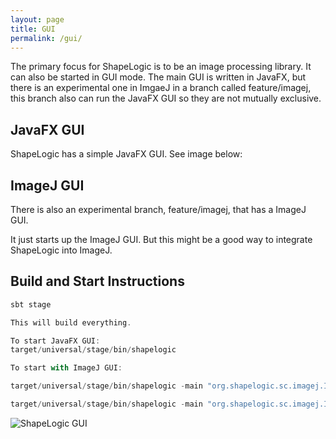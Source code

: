 ```yaml
---
layout: page
title: GUI
permalink: /gui/
---
```


The primary focus for ShapeLogic is to be an image processing library. It can also be started in GUI mode. The main GUI is written in JavaFX, but there is an experimental one in ImgaeJ in a branch called feature/imagej, this branch also can run the JavaFX GUI so they are not mutually exclusive.

## JavaFX GUI
ShapeLogic has a simple JavaFX GUI. See image below:

## ImageJ GUI
There is also an experimental branch, feature/imagej, that has a ImageJ GUI. 

It just starts up the ImageJ GUI. But this might be a good way to integrate ShapeLogic into ImageJ.

## Build and Start Instructions

```scala
sbt stage

This will build everything.

To start JavaFX GUI:
target/universal/stage/bin/shapelogic

To start with ImageJ GUI:

target/universal/stage/bin/shapelogic -main "org.shapelogic.sc.imagej.ImageJGui" image/440px-Lenna.png 

target/universal/stage/bin/shapelogic -main "org.shapelogic.sc.imagej.ImageJGui"
```

![ShapeLogic GUI](https://raw.githubusercontent.com/sami-badawi/shapelogic-scala/master/image/JavaFX_ShapeLogic_GUI.png)

